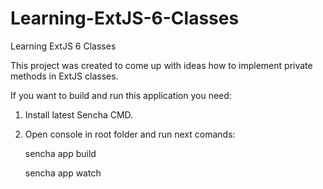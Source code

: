 # Learning-ExtJS-6-Classes
Learning ExtJS 6 Classes

This project was created to come up with ideas how to implement private methods in ExtJS classes.

If you want to build and run this application you need:

1. Install latest Sencha CMD.
2. Open console in root folder and run next comands:

    sencha app build

    sencha app watch